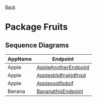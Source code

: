 
[Back](../README.md)
# Package Fruits

## Sequence Diagrams
| AppName | Endpoint |
| - | - | 
| Apple | [AppleAnotherEndpoint](AppleAnotherEndpoint.md) |
| Apple | [Appleskljdfnskjdfnsd](Appleskljdfnskjdfnsd.md) |
| Apple | [Applesodifsdoif](Applesodifsdoif.md) |
| Banana | [BananathisEndpoint](BananathisEndpoint.md) |
